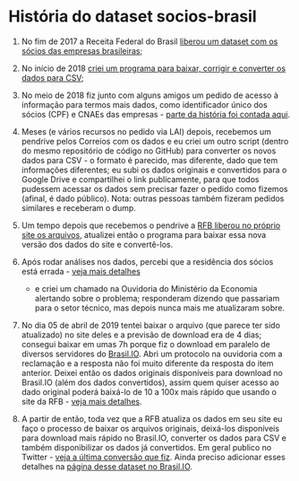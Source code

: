 # História do dataset socios-brasil

1. No fim de 2017 a Receita Federal do Brasil [liberou um dataset com os sócios
   das empresas
   brasileiras](http://receita.economia.gov.br/orientacao/tributaria/cadastros/cadastro-nacional-de-pessoas-juridicas-cnpj/dados-abertos-do-cnpj);

2. No início de 2018 [criei um programa para baixar, corrigir e converter os
   dados para CSV](https://github.com/turicas/socios-brasil/);

3. No meio de 2018 fiz junto com alguns amigos um pedido de acesso à informação
   para termos mais dados, como identificador único dos sócios (CPF) e CNAEs
   das empresas - [parte da história foi contada
   aqui](https://medium.com/serenata/o-dia-que-a-receita-nos-mandou-pagar-r-500-mil-para-ter-dados-públicos-8e18438f3076).

4. Meses (e vários recursos no pedido via LAI) depois, recebemos um pendrive
   pelos Correios com os dados e eu criei um outro script (dentro do mesmo
   repositório de código no GitHub) para converter os novos dados para CSV - o
   formato é parecido, mas diferente, dado que tem informações diferentes; eu
   subi os dados originais e convertidos para o Google Drive e compartilhei o
   link publicamente, para que todos pudessem acessar os dados sem precisar
   fazer o pedido como fizemos (afinal, é dado público). Nota: outras pessoas
   também fizeram pedidos similares e receberam o dump.

5. Um tempo depois que recebemos o pendrive a [RFB liberou no próprio site os
   arquivos](http://receita.economia.gov.br/orientacao/tributaria/cadastros/cadastro-nacional-de-pessoas-juridicas-cnpj/dados-publicos-cnpj),
   atualizei então o programa para baixar essa nova versão dos dados do site e
   convertê-los.

6. Após rodar análises nos dados, percebi que a residência dos sócios está
   errada - [veja mais
   detalhes](https://gist.github.com/turicas/ad0ab80b8eb3337dafb62fcfd2924ccd)
   - e criei um chamado na Ouvidoria do Ministério da Economia alertando sobre
   o problema; responderam dizendo que passariam para o setor técnico, mas
   depois nunca mais me atualizaram sobre.

7. No dia 05 de abril de 2019 tentei baixar o arquivo (que parece ter sido
   atualizado) no site deles e a previsão de download era de 4 dias; consegui
   baixar em umas 7h porque fiz o download em paralelo de diversos servidores
   do [Brasil.IO](https://brasil.io/). Abri um protocolo na ouvidoria com a
   reclamação e a resposta não foi muito diferente da resposta do item
   anterior. Deixei então os dados originais disponíveis para download no
   Brasil.IO (além dos dados convertidos), assim quem quiser acesso ao dado
   original poderá baixá-lo de 10 a 100x mais rápido que usando o site da RFB -
   [veja mais
   detalhes](https://twitter.com/turicas/status/1114185311372873729).

8. A partir de então, toda vez que a RFB atualiza os dados em seu site eu faço
   o processo de baixar os arquivos originais, deixá-los disponíveis para
   download mais rápido no Brasil.IO, converter os dados para CSV e também
   disponibilizar os dados já convertidos. Em geral publico no Twitter - [veja
   a última conversão que
   fiz](https://twitter.com/turicas/status/1197125153047662592). Ainda preciso
   adicionar esses detalhes na [página desse dataset no
   Brasil.IO](https://brasil.io/dataset/socios-brasil).
